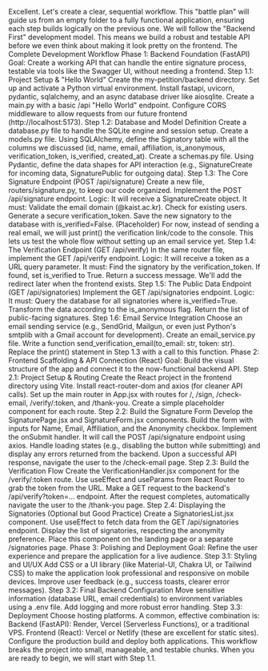 Excellent. Let's create a clear, sequential workflow. This "battle plan" will guide us from an empty folder to a fully functional application, ensuring each step builds logically on the previous one.
We will follow the "Backend First" development model. This means we build a robust and testable API before we even think about making it look pretty on the frontend.
The Complete Development Workflow
Phase 1: Backend Foundation (FastAPI)
Goal: Create a working API that can handle the entire signature process, testable via tools like the Swagger UI, without needing a frontend.
Step 1.1: Project Setup & "Hello World"
Create the my-petition/backend directory.
Set up and activate a Python virtual environment.
Install fastapi, uvicorn, pydantic, sqlalchemy, and an async database driver like aiosqlite.
Create a main.py with a basic /api "Hello World" endpoint.
Configure CORS middleware to allow requests from our future frontend (http://localhost:5173).
Step 1.2: Database and Model Definition
Create a database.py file to handle the SQLite engine and session setup.
Create a models.py file. Using SQLAlchemy, define the Signatory table with all the columns we discussed (id, name, email, affiliation, is_anonymous, verification_token, is_verified, created_at).
Create a schemas.py file. Using Pydantic, define the data shapes for API interaction (e.g., SignatureCreate for incoming data, SignaturePublic for outgoing data).
Step 1.3: The Core Signature Endpoint (POST /api/signature)
Create a new file, routers/signature.py, to keep our code organized.
Implement the POST /api/signature endpoint.
Logic: It will receive a SignatureCreate object. It must:
Validate the email domain (@kaist.ac.kr).
Check for existing users.
Generate a secure verification_token.
Save the new signatory to the database with is_verified=False.
(Placeholder) For now, instead of sending a real email, we will just print() the verification link/code to the console. This lets us test the whole flow without setting up an email service yet.
Step 1.4: The Verification Endpoint (GET /api/verify)
In the same router file, implement the GET /api/verify endpoint.
Logic: It will receive a token as a URL query parameter. It must:
Find the signatory by the verification_token.
If found, set is_verified to True.
Return a success message. We'll add the redirect later when the frontend exists.
Step 1.5: The Public Data Endpoint (GET /api/signatories)
Implement the GET /api/signatories endpoint.
Logic: It must:
Query the database for all signatories where is_verified=True.
Transform the data according to the is_anonymous flag.
Return the list of public-facing signatures.
Step 1.6: Email Service Integration
Choose an email sending service (e.g., SendGrid, Mailgun, or even just Python's smtplib with a Gmail account for development).
Create an email_service.py file.
Write a function send_verification_email(to_email: str, token: str).
Replace the print() statement in Step 1.3 with a call to this function.
Phase 2: Frontend Scaffolding & API Connection (React)
Goal: Build the visual structure of the app and connect it to the now-functional backend API.
Step 2.1: Project Setup & Routing
Create the React project in the frontend directory using Vite.
Install react-router-dom and axios (for cleaner API calls).
Set up the main router in App.jsx with routes for /, /sign, /check-email, /verify/:token, and /thank-you. Create a simple placeholder component for each route.
Step 2.2: Build the Signature Form
Develop the SignaturePage.jsx and SignatureForm.jsx components.
Build the form with inputs for Name, Email, Affiliation, and the Anonymity checkbox.
Implement the onSubmit handler. It will call the POST /api/signature endpoint using axios.
Handle loading states (e.g., disabling the button while submitting) and display any errors returned from the backend.
Upon a successful API response, navigate the user to the /check-email page.
Step 2.3: Build the Verification Flow
Create the VerificationHandler.jsx component for the /verify/:token route.
Use useEffect and useParams from React Router to grab the token from the URL.
Make a GET request to the backend's /api/verify?token=... endpoint.
After the request completes, automatically navigate the user to the /thank-you page.
Step 2.4: Displaying the Signatories (Optional but Good Practice)
Create a SignatoriesList.jsx component.
Use useEffect to fetch data from the GET /api/signatories endpoint.
Display the list of signatories, respecting the anonymity preference.
Place this component on the landing page or a separate /signatories page.
Phase 3: Polishing and Deployment
Goal: Refine the user experience and prepare the application for a live audience.
Step 3.1: Styling and UI/UX
Add CSS or a UI library (like Material-UI, Chakra UI, or Tailwind CSS) to make the application look professional and responsive on mobile devices.
Improve user feedback (e.g., success toasts, clearer error messages).
Step 3.2: Final Backend Configuration
Move sensitive information (database URL, email credentials) to environment variables using a .env file.
Add logging and more robust error handling.
Step 3.3: Deployment
Choose hosting platforms. A common, effective combination is:
Backend (FastAPI): Render, Vercel (Serverless Functions), or a traditional VPS.
Frontend (React): Vercel or Netlify (these are excellent for static sites).
Configure the production build and deploy both applications.
This workflow breaks the project into small, manageable, and testable chunks. When you are ready to begin, we will start with Step 1.1.